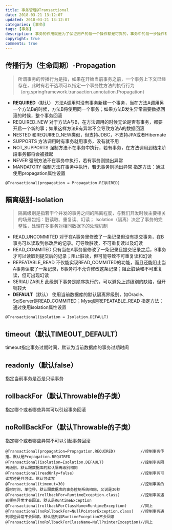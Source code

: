 ```yaml
---
title: 事务管理@Transactional
date: 2018-03-21 13:12:07
updated: 2018-03-21 13:12:07
categories: [事务]
tags: [事务]
description: 事务的作用就是为了保证用户的每一个操作都是可靠的，事务中的每一步操作都必须成功执行，只要有发生异常就回退到事务开始未进行操作的状态。
copyright: true
comments: true
---
```

<!--more-->
## 传播行为（生命周期）-Propagation
> 所谓事务的传播行为是指，如果在开始当前事务之前，一个事务上下文已经存在，此时有若干选项可以指定一个事务性方法的执行行为（org.springframework.transaction.annotation.Propagation）


* **REQUIRED**（默认）
方法A调用时没有事务新建一个事务，当在方法A调用另一个方法B的时候，方法B将使用同一个事务；如果方法B发生异常需要数据回滚的时候，整个事务回滚
* REQUIRED_NEW
对于方法A与B，在方法调用的时候无论是否有事务，都要开启一个新的事；如果这样方法B有异常不会导致方法A的数据回滚
* NESTED
和REQUIRED_NEW类似，但支持JDBC，不支持JPA或者Hibernate
* SUPPORTS
方法调用时有事务就用事务，没有就不用
* NOT_SUPPORTS
强制方法不在事务中执行，若有事务，在方法调用到结束阶段事务都将会被挂起
* NEVER
强制方法不在事务中执行，若有事务则抛出异常
* MANDATORY
强制方法在事务中执行，若无事务则抛出异常
指定方法：通过使用propagation属性设置
```
@Transactional(propagation = Propagation.REQUIRED)

```

## 隔离级别-Isolation
> 隔离级别是指若干个并发的事务之间的隔离程度，与我们开发时候主要相关的场景包括：脏读取、重复读、幻读；
> Isolation（隔离）决定了事务的完整性，处理在多事务对相同数据下的处理机制

* READ_UNCOMMITED
对于在A事务里修改了一条记录但没有提交事务，在B事务可以读取到修改后的记录。可导致脏读，不可重复读以及幻读
* READ_COMMITED
只有当在A事务里修改了一条记录且提交记录之后，B事务才可以读取到提交后的记录；阻止脏读，但可能导致不可重复读和幻读
* REPEATABLE_READ
不仅能实现READ_COMMITED的功能，而且还能阻止当A事务读取了一条记录，B事务将不允许修改这条记录；阻止脏读和不可重复读，但可出现幻读
* SERIALIZABLE
此级别下事务是顺序执行的，可以避免上述级别的缺陷，但开销较大
* **DEFAULT**（默认）
使用当前数据库的默认隔离界级别，如Oracle、SqlServer是READ_COMMITED；Mysql是REPEATABLE_READ
指定方法：通过使用isolation属性设置
```
@Transactional(isolation = Isolation.DEFAULT)
```
## timeout（默认TIMEOUT_DEFAULT）
timeout指定事务过期时间，默认为当前数据库的事务过期时间
## readonly（默认false）
指定当前事务是否是只读事务
## rollbackFor（默认Throwable的子类）
指定哪个或者哪些异常可以引起事务回滚
## noRollBackFor（默认Throwable的子类）
指定哪个或者哪些异常不可以引起事务回滚

```
@Transactional(propagation=Propagation.REQUIRED)           //控制事务传播。默认是Propagation.REQUIRED
@Transactional(isolation=Isolation.DEFAULT)                //控制事务隔离级别。默认跟数据库的默认隔离级别相同
@Transactional(readOnly=false)                             //控制事务可读写还是只可读。默认可读写
@Transactional(timeout=30)                                 //控制事务的超时时间，单位秒。默认跟数据库的事务控制系统相同，又说是30秒
@Transactional(rollbackFor=RuntimeException.class)         //控制事务遇到哪些异常才会回滚。默认是RuntimeException
@Transactional(rollbackForClassName=RuntimeException)      //同上
@Transactional(noRollbackFor=NullPointerException.class)   //控制事务遇到哪些异常不会回滚。默认遇到非RuntimeException不会回滚
@Transactional(noRollbackForClassName=NullPointerException)//同上
```













